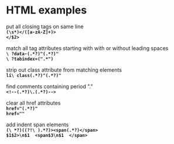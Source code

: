 # HTML examples  
  
put all closing tags on same line  
**`(\s*)</([a-zA-Z]+)>`**  
**`</$2>`**  
  
match all tag attributes starting with with or without leading spaces  
**`\ ?data-(.*?)"(.*?)" `**  
**`\ ?tabindex=(".*") `**  
  
strip out class attribute from matching elements  
**`li\ class(.*?)"(.*?)" `**  
  
find comments containing period "."  
**`<!--(.*?)\.(.*?)-->`**  
  
clear all href attributes  
**`href="(.*?)"`**  
**`href=""`**  
  
add indent span elements  
**`(\ *?)((?!\ ).*?)><span(.*?)</span> `**  
**`$1$2>\n$1  <span$3\n$1  </span> `**  
  
  

